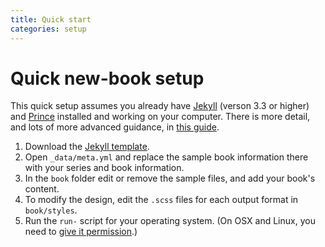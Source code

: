 ```yaml
---
title: Quick start
categories: setup
---
```


# Quick new-book setup

This quick setup assumes you already have [Jekyll](http://jekyllrb.com/) (verson 3.3 or higher) and [Prince](http://www.princexml.com/) installed and working on your computer. There is more detail, and lots of more advanced guidance, in [this guide](http://electricbook.works).

1. Download the [Jekyll template](https://github.com/electricbookworks/electric-book).
2. Open `_data/meta.yml` and replace the sample book information there with your series and book information.
3. In the `book` folder edit or remove the sample files, and add your book's content.
4. To modify the design, edit the `.scss` files for each output format in `book/styles`.
5. Run the `run-` script for your operating system. (On OSX and Linux, you need to [give it permission](http://stackoverflow.com/a/5126052/1781075).)
